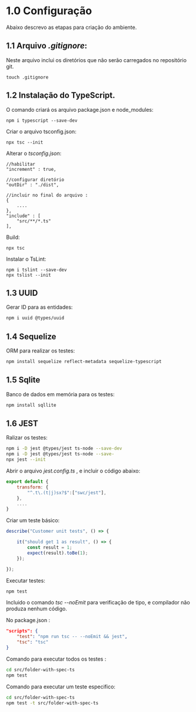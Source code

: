 # 1.0 Configuração

Abaixo descrevo as etapas para criação do ambiente.

## 1.1 Arquivo *.gitignore*:

Neste arquivo inclui os diretórios que não serão carregados no repositório git.

```
touch .gitignore

```

## 1.2 Instalação do TypeScript.

O comando criará os arquivo package.json e node_modules:

``` 
npm i typescript --save-dev
```

Criar o arquivo tsconfig.json:

```
npx tsc --init
```

Alterar o *tsconfig.json*:

```
//habilitar
"increment" : true,

//configurar diretório
"outDir" : "./dist",

//incluir no final do arquivo :
{
    ....
},
"include" : [
    "src/**/*.ts"
],
```

Build:

```
npx tsc
```

Instalar o TsLint:

```
npm i tslint --save-dev
npx tslist --init
```

## 1.3 UUID

Gerar ID para as entidades:

``` bash
npm i uuid @types/uuid
```

## 1.4 Sequelize

ORM para realizar os testes:

``` bash
npm install sequelize reflect-metadata sequelize-typescript
```

## 1.5 Sqlite

Banco de dados em memória para os testes:

``` bash
npm install sqllite
```

## 1.6 JEST

Ralizar os testes:

``` bash
npm i -D jest @types/jest ts-node --save-dev
npm i -D jest @types/jest ts-node --save-
npx jest --init
```

Abrir o arquivo *jest.config.ts* , e incluir o código abaixo:

``` js
export default {
    transform: {
        "^.t\.(t|j)sx?$":["swc/jest"],
    },
    ....
}
```

Criar um teste básico:

``` js
describe("Customer unit tests", () => {

    it("should get 1 as result", () => {
        const result = 1;
        expect(result).toBe(1);
    });

});
```

Executar testes:

``` bash
npm test
```

Incluido o comando *tsc --noEmit* para verificação de tipo, e compilador não produza nenhum código.

No package.json :

``` json
"scripts": {
    "test": "npm run tsc -- --noEmit && jest",
    "tsc": "tsc"
}
```

Comando para executar todos os testes :

``` bash
cd src/folder-with-spec-ts
npm test
```

Comando para executar um teste especifico:

``` bash
cd src/folder-with-spec-ts
npm test -t src/folder-with-spec-ts
```

